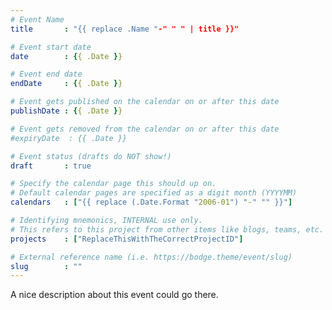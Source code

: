 ```yaml
---
# Event Name
title       : "{{ replace .Name "-" " " | title }}"

# Event start date
date        : {{ .Date }}

# Event end date
endDate     : {{ .Date }}

# Event gets published on the calendar on or after this date
publishDate : {{ .Date }}

# Event gets removed from the calendar on or after this date
#expiryDate  : {{ .Date }}

# Event status (drafts do NOT show!)
draft       : true

# Specify the calendar page this should up on.
# Default calendar pages are specified as a digit month (YYYYMM)
calendars   : ["{{ replace (.Date.Format "2006-01") "-" "" }}"]

# Identifying mnemonics, INTERNAL use only.
# This refers to this project from other items like blogs, teams, etc.
projects    : ["ReplaceThisWithTheCorrectProjectID"]

# External reference name (i.e. https://bodge.theme/event/slug)
slug        : ""
---
```


A nice description about this event could go there.
